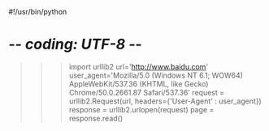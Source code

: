 #!/usr/bin/python
# -*- coding: UTF-8 -*-

>>> import urllib2
>>> url='http://www.baidu.com'
>>> user_agent='Mozilla/5.0 (Windows NT 6.1; WOW64) AppleWebKit/537.36 (KHTML, like Gecko) Chrome/50.0.2661.87 Safari/537.36'
>>> request = urllib2.Request(url, headers={'User-Agent' : user_agent})
>>> response = urllib2.urlopen(request)
>>> page = response.read()
